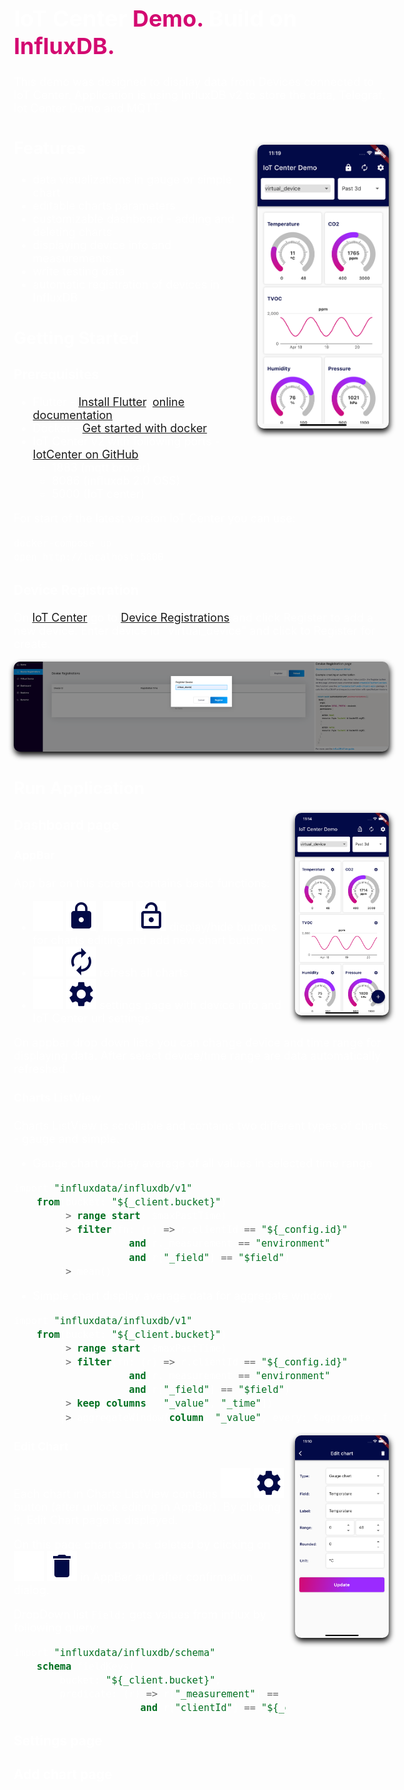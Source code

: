 <div style="max-width: 1200px; min-width: 600px; font-size: 18px; margin: auto; padding: 50px; color: white;">

<h1>IoT Center <a style="color: #d30971 !important;"> Demo.</a> Build on <a style="color: #d30971 !important;"> InfluxDB.</a></h1>

This demo was designed to display data from Devices connected to IoT Center. Application is using InfluxDB v2 to store 
the data, Telegraf, Iot Center Demo and MQTT.

<img align="right" src="assets/images/demo.png" alt="drawing" width="35%" style="margin-left: 30px;margin-top: 30px; margin-bottom: 15px; border-radius: 10px; filter: drop-shadow(1px 5px 5px black);">

## Features

- data visualizations in gauge or simple chart
- editable charts parameters
- customizable dashboard - adding and deleting charts
- displaying device info and measurements
- write testing data
- automatic registration of devices in InfluxDB

## Getting Started

### Prerequisites
- Flutter - [Install Flutter](https://docs.flutter.dev/get-started/install), 
[online documentation](https://flutter.dev/docs)
- Docker - [Get started with docker](https://www.docker.com/get-started)
- IoT Center v2 with following ports - [IotCenter on GitHub](https://github.com/bonitoo-io/iot-center-v2)
    - 1883 (mqtt broker)
    - 8086 (influxdb 2.0 OSS)
    - 5000 (IoT center)
    
For start of the latest version IoT Center you can use:
```bash
docker-compose up
open http://localhost:5000
```

### Device Registration

On [IoT Center](http://localhost:5000/) go to [Device Registrations](http://localhost:5000/devices) and click Register
to add a new device. Enter device id "virtual_device" and click to Register for create.

<img src="assets/images/iot-center-add-device.png" alt="drawing" style="border-radius: 10px; filter: drop-shadow(1px 5px 5px black);"/>

 
## Run Application

<img align="right" src="assets/images/demo-editable.png" alt="drawing" width="25%" style="margin-left: 15px; margin-bottom: 15px; border-radius: 10px; filter: drop-shadow(1px 5px 5px black);">

### Dashboard page

#### AppBar
App bar on this screen contains basic functions:

- ![Lock](assets/images/icons/lock_white_24dp.svg#gh-dark-mode-only)
![Lock](assets/images/icons/lock_dark_24dp.svg#gh-light-mode-only)/
![Lock open](assets/images/icons/lock_open_white_24dp.svg#gh-dark-mode-only)
![Lock open](assets/images/icons/lock_open_dark_24dp.svg#gh-light-mode-only)
display/hide buttons for charts editing and add new chart button
- ![Autorenew](assets/images/icons/autorenew_white_24dp.svg#gh-dark-mode-only)
  ![Autorenew](assets/images/icons/autorenew_dark_24dp.svg#gh-light-mode-only) 
refresh all charts
- ![Settings](assets/images/icons/settings_white_24dp.svg#gh-dark-mode-only)
 ![Lock](assets/images/icons/settings_dark_24dp.svg#gh-light-mode-only) settings page with device info and 
IoT Center url settings 

On appbar drop down lists you can change device and time range for displaying data. After select device/time range
are data automatically refreshed.

#### Charts ListView
Charts ListView is scrollable and contains two different types of charts - gauge and simple.
- Gauge chart display average of all values in selected time range
```sql
import "influxdata/influxdb/v1"
    from(bucket: "${_client.bucket}")
        |> range(start: $maxPastTime)
        |> filter(fn: (r) => r.clientId == "${_config.id}" 
                    and r._measurement == "environment" 
                    and r["_field"] == "$field")
        |> mean()
```
- Simple chart display average data for aggregate window
```sql
import "influxdata/influxdb/v1"
    from(bucket: "${_client.bucket}")
        |> range(start: $maxPastTime)
        |> filter(fn: (r) => r.clientId == "${_config.id}" 
                    and r._measurement == "environment" 
                    and r["_field"] == "$field")
        |> keep(columns: ["_value", "_time"])
        |> aggregateWindow(column: "_value", every: $aggregate, fn: mean)
```
<img align="right" src="assets/images/demo-edit-chart.png" alt="drawing" width="25%" style="margin-left: 15px; margin-bottom: 15px; border-radius: 10px; filter: drop-shadow(1px 5px 5px black);">

#### Edit Chart

Each chart in Charts ListView contains ![Settings](assets/images/icons/settings_white_24dp.svg#gh-dark-mode-only)
![Lock](assets/images/icons/settings_dark_24dp.svg#gh-light-mode-only) button (after unlock editing in AppBar). 
By clicking it, Edit Chart page is displayed. 

On this page chart can be deleted by clicking on ![Settings](assets/images/icons/delete_white_24dp.svg#gh-dark-mode-only)
![Lock](assets/images/icons/delete_dark_24dp.svg#gh-light-mode-only) in AppBar and after confirmation dialog.

DropDown list `Field:` gets values from influx by following query:
```sql
import "influxdata/influxdb/schema"
    schema.fieldKeys(
        bucket: "${_client.bucket}",
        predicate: (r) => r["_measurement"] == "environment" 
                      and r["clientId"] == "${_config.id}")
```


### Settings page


### Add chart page

<br clear="right"/>




</div>


